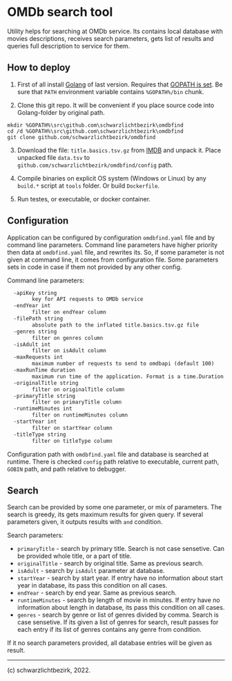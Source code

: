 # OMDb search tool

Utility helps for searching at OMDb service.
Its contains local database with movies descriptions, receives search parameters, gets list of results and queries full description to service for them.

## How to deploy

1. First of all install [Golang](https://go.dev/dl/) of last version. Requires that [GOPATH is set](https://golang.org/doc/code.html#GOPATH). Be sure that `PATH` environment variable contains `%GOPATH%/bin` chunk.

2. Clone this git repo. It will be convenient if you place source code into Golang-folder by original path.

```batch
mkdir %GOPATH%\src\github.com\schwarzlichtbezirk\omdbfind
cd /d %GOPATH%\src\github.com\schwarzlichtbezirk\omdbfind
git clone github.com/schwarzlichtbezirk/omdbfind
```

3. Download the file: `title.basics.tsv.gz` from [IMDB](https://datasets.imdbws.com/) and unpack it. Place unpacked file `data.tsv` to `github.com/schwarzlichtbezirk/omdbfind/config` path.

4. Compile binaries on explicit OS system (Windows or Linux) by any `build.*` script at `tools` folder. Or build `Dockerfile`.

5. Run testes, or executable, or docker container.

## Configuration

Application can be configured by configuration `omdbfind.yaml` file and by command line parameters. Command line parameters have higher priority then data at `omdbfind.yaml` file, and rewrites its. So, if some parameter is not given at command line, it comes from configuration file. Some parameters sets in code in case if them not provided by any other config.

Command line parameters:

```txt
  -apiKey string
        key for API requests to OMDb service
  -endYear int
        filter on endYear column
  -filePath string
        absolute path to the inflated title.basics.tsv.gz file
  -genres string
        filter on genres column
  -isAdult int
        filter on isAdult column
  -maxRequests int
        maximum number of requests to send to omdbapi (default 100)
  -maxRunTime duration
        maximum run time of the application. Format is a time.Duration string (for example '1d8h15m30s')
  -originalTitle string
        filter on originalTitle column
  -primaryTitle string
        filter on primaryTitle column
  -runtimeMinutes int
        filter on runtimeMinutes column
  -startYear int
        filter on startYear column
  -titleType string
        filter on titleType column
```

Configuration path with `omdbfind.yaml` file and database is searched at runtime. There is checked `config` path relative to executable, current path, `GOBIN` path, and path relative to debugger.

## Search

Search can be provided by some one parameter, or mix of parameters. The search is greedy, its gets maximum results for given query. If several parameters given, it outputs results with `and` condition.

Search parameters:

* `primaryTitle` - search by primary title. Search is not case sensetive. Can be provided whole title, or a part of title.
* `originalTitle` - search by original title. Same as previous search.
* `isAdult` - search by `isAdult` parameter at database.
* `startYear` - search by start year. If entry have no information about start year in database, its pass this condition on all cases.
* `endYear` - search by end year. Same as previous search.
* `runtimeMinutes` - search by length of movie in minutes. If entry have no information about length in database, its pass this condition on all cases.
* `genres` - search by genre or list of genres divided by comma. Search is case sensetive. If its given a list of genres for search, result passes for each entry if its list of genres contains any genre from condition.

If it no search parameters provided, all database entries will be given as result.

---
(c) schwarzlichtbezirk, 2022.

